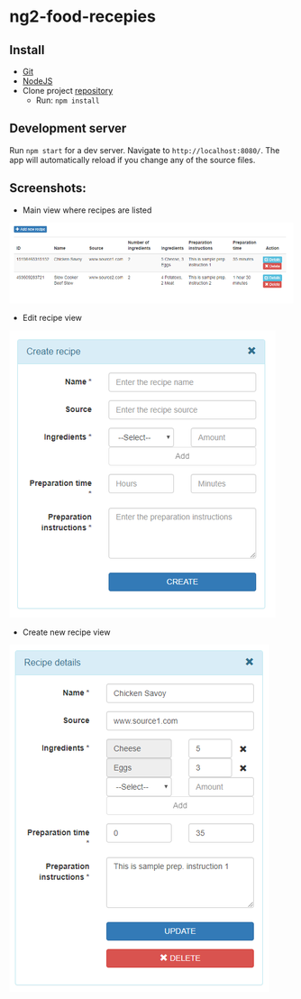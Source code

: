 # ng2-food-recepies

## Install

* [Git](http://git-scm.com/)
* [NodeJS](https://nodejs.org/en/)
* Clone project [repository](https://github.com/tsoposki/ng2-food-recipies)
  * Run: `npm install`


## Development server

Run `npm start` for a dev server. Navigate to `http://localhost:8080/`. The app will automatically reload if you change any of the source files.


## Screenshots:
* Main view where recipes are listed

![Screenshot of main view where recipes are listed](/readme_images/screen-1.png)

* Edit recipe view

![Screenshot of edit recipe view](/readme_images/screen-2.png)

* Create new recipe view

![Screenshot of create new recipe view](/readme_images/screen-3.png)
